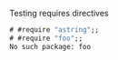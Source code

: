 Testing requires directives

```ocaml
# #require "astring";;
# #require "foo";;
No such package: foo
```
